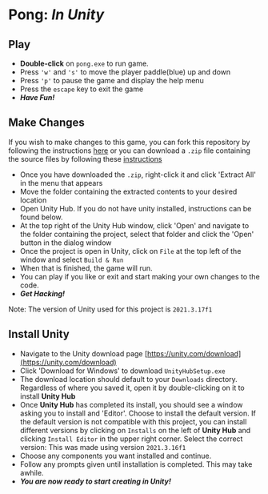# **Pong**: *In Unity*

## Play
- **Double-click** on `pong.exe` to run game.
- Press `'w'` and `'s'` to move the player paddle(blue) up and down
- Press `'p'` to pause the game and display the help menu
- Press the `escape` key to exit the game
- ***Have Fun!***

## Make Changes
If you wish to make changes to this game, you can fork this repository by following the instructions [here](https://docs.github.com/en/get-started/quickstart/fork-a-repo) or you can download a `.zip` file containing the source files
 by following these [instructions](https://user-images.githubusercontent.com/15215932/213902725-8a302127-a654-4760-ae5f-e689fc039f63.png)

- Once you have downloaded the `.zip`, right-click it and click 'Extract All' in the menu that appears
- Move the folder containing the extracted contents to your desired location
- Open Unity Hub. If you do not have unity installed, instructions can be found below.
- At the top right of the Unity Hub window, click 'Open' and navigate to the folder containing the project, select that folder and click the 'Open' button in the dialog window
- Once the project is open in Unity, click on `File` at the top left of the window and select `Build & Run`
- When that is finished, the game will run.
- You can play if you like or exit and start making your own changes to the code.
- ***Get Hacking!***

Note: The version of Unity used for this project is `2021.3.17f1`

## Install Unity

- Navigate to the Unity download page [https://unity.com/download](https://unity.com/download)
- Click 'Download for Windows' to download `UnityHubSetup.exe`
- The download location should default to your `Downloads` directory. Regardless of where you saved it, open it by double-clicking on it to install **Unity Hub**
- Once **Unity Hub** has completed its install, you should see a window asking you to install and 'Editor'. Choose to install the default version. If the default version is not compatible with this project, you can install different versions by clicking on `Installs` on the left of **Unity Hub** and clicking `Install Editor` in the upper right corner. Select the correct version: This was made using version `2021.3.16f1`
- Choose any components you want installed and continue.
- Follow any prompts given until installation is completed. This may take awhile.
- ***You are now ready to start creating in Unity!***
